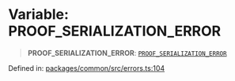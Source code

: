 # Variable: PROOF\_SERIALIZATION\_ERROR

> **PROOF\_SERIALIZATION\_ERROR**: [`PROOF_SERIALIZATION_ERROR`](../enumerations/MethodErrorCode.md#proof_serialization_error)

Defined in: [packages/common/src/errors.ts:104](https://github.com/dcdpr/did-btcr2-js/blob/c82bc5c69016e1146a0c52c6e6b21621f5abd6d4/packages/common/src/errors.ts#L104)
